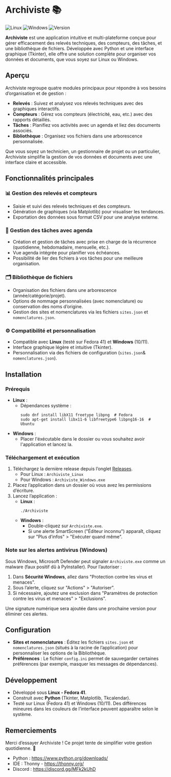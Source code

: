 # Archiviste 📚

![Linux](https://img.shields.io/badge/Linux-Fedora_41-blue)
![Windows](https://img.shields.io/badge/Windows-10%2F11-blue)
![Version](https://img.shields.io/badge/Version-1.0.0-green)

**Archiviste** est une application intuitive et multi-plateforme conçue pour gérer efficacement des relevés techniques, des compteurs, des tâches, et une bibliothèque de fichiers. Développée avec Python et une interface graphique (Tkinter), elle offre une solution complète pour organiser vos données et documents, que vous soyez sur Linux ou Windows.

## Aperçu

Archiviste regroupe quatre modules principaux pour répondre à vos besoins d’organisation et de gestion :

- **Relevés** : Suivez et analysez vos relevés techniques avec des graphiques interactifs.
- **Compteurs** : Gérez vos compteurs (électricité, eau, etc.) avec des rapports détaillés.
- **Tâches** : Planifiez vos activités avec un agenda et liez des documents associés.
- **Bibliothèque** : Organisez vos fichiers dans une arborescence personnalisée.

Que vous soyez un technicien, un gestionnaire de projet ou un particulier, Archiviste simplifie la gestion de vos données et documents avec une interface claire et accessible.

## Fonctionnalités principales

### 📊 Gestion des relevés et compteurs
- Saisie et suivi des relevés techniques et des compteurs.
- Génération de graphiques (via Matplotlib) pour visualiser les tendances.
- Exportation des données sous format CSV pour une analyse externe.

### 📅 Gestion des tâches avec agenda
- Création et gestion de tâches avec prise en charge de la récurrence (quotidienne, hebdomadaire, mensuelle, etc.).
- Vue agenda intégrée pour planifier vos échéances.
- Possibilité de lier des fichiers à vos tâches pour une meilleure organisation.

### 🗂️ Bibliothèque de fichiers
- Organisation des fichiers dans une arborescence (année/catégorie/projet).
- Options de nommage personnalisées (avec nomenclature) ou conservation des noms d’origine.
- Gestion des sites et nomenclatures via les fichiers `sites.json` et `nomenclatures.json`.

### ⚙️ Compatibilité et personnalisation
- Compatible avec **Linux** (testé sur Fedora 41) et **Windows** (10/11).
- Interface graphique légère et intuitive (Tkinter).
- Personnalisation via des fichiers de configuration (`sites.json`& `nomenclatures.json`).

## Installation

### Prérequis
- **Linux** :
  - Dépendances système :
    ```
    sudo dnf install libX11 freetype libpng  # Fedora
    sudo apt-get install libx11-6 libfreetype6 libpng16-16  # Ubuntu
    ```
- **Windows** :
  - Placer l'éxécutable dans le dossier ou vous souhaitez avoir l'application et lancez la.

### Téléchargement et exécution
1. Téléchargez la dernière release depuis l’onglet [Releases](https://github.com/Foulques35/suivis_maintenance_fm/releases).
   - Pour Linux : `Archiviste_Linux`
   - Pour Windows : `Archiviste_Windows.exe`
2. Placez l’application dans un dossier où vous avez les permissions d’écriture.
3. Lancez l’application :
   - **Linux** :
     ```
     ./Archiviste
     ```
   - **Windows** :
     - Double-cliquez sur `Archiviste.exe`.
     - Si une alerte SmartScreen ("Éditeur inconnu") apparaît, cliquez sur "Plus d’infos" > "Exécuter quand même".

### Note sur les alertes antivirus (Windows)
Sous Windows, Microsoft Defender peut signaler `Archiviste.exe` comme un malware (faux positif dû à PyInstaller). Pour l’autoriser :
1. Dans **Sécurité Windows**, allez dans "Protection contre les virus et menaces".
2. Sous l’alerte, cliquez sur "Actions" > "Autoriser".
3. Si nécessaire, ajoutez une exclusion dans "Paramètres de protection contre les virus et menaces" > "Exclusions".

Une signature numérique sera ajoutée dans une prochaine version pour éliminer ces alertes.

## Configuration
- **Sites et nomenclatures** : Éditez les fichiers `sites.json` et `nomenclatures.json` (situés à la racine de l’application) pour personnaliser les options de la Bibliothèque.
- **Préférences** : Le fichier `config.ini` permet de sauvegarder certaines préférences (par exemple, masquer les messages de dépendances).

## Développement
- Développé sous **Linux - Fedora 41**.
- Construit avec **Python** (Tkinter, Matplotlib, Tkcalendar).
- Testé sur Linux (Fedora 41) et Windows (10/11). Des différences mineures dans les couleurs de l’interface peuvent apparaître selon le système.

## Remerciements
Merci d’essayer Archiviste ! Ce projet tente de simplifier votre gestion quotidienne. 🚀
- Python : https://www.python.org/downloads/ 
- IDE : Thonny - https://thonny.org/ 
- Discord : https://discord.gg/MFk2kUhD

